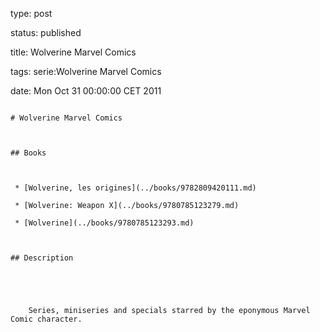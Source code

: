 type: post
status: published
title: Wolverine Marvel Comics
tags: serie:Wolverine Marvel Comics
date: Mon Oct 31 00:00:00 CET 2011
~~~~~~
# Wolverine Marvel Comics

## Books

 * [Wolverine, les origines](../books/9782809420111.md)
 * [Wolverine: Weapon X](../books/9780785123279.md)
 * [Wolverine](../books/9780785123293.md)

## Description


    Series, miniseries and specials starred by the eponymous Marvel Comic character.


